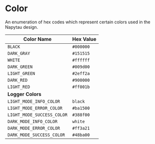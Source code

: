 # Color

An enumeration of hex codes which represent certain colors used in the Napytau design.



| **Color Name**             | **Hex Value**   |
|----------------------------|-----------------|
| `BLACK`                    | `#000000`       |
| `DARK_GRAY`                | `#151515`       |
| `WHITE`                    | `#ffffff`       |
| `DARK_GREEN`               | `#009d00`       |
| `LIGHT_GREEN`              | `#2eff2a`       |
| `DARK_RED`                 | `#900000`       |
| `LIGHT_RED`                | `#ff001b`       |
| **Logger Colors**          |                 |
| `LIGHT_MODE_INFO_COLOR`    | `black`         |
| `LIGHT_MODE_ERROR_COLOR`   | `#ba1500`       |
| `LIGHT_MODE_SUCCESS_COLOR` | `#388f00`       |
| `DARK_MODE_INFO_COLOR`     | `white`         |
| `DARK_MODE_ERROR_COLOR`    | `#ff3a21`       |
| `DARK_MODE_SUCCESS_COLOR`  | `#48ba00`       |

